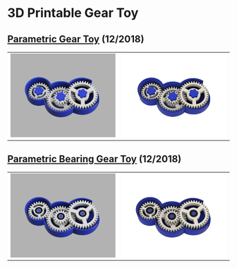 # 3D Printable Gear Toy

## [Parametric Gear Toy](parametric-gear-toy/) (12/2018)

<table>
<tr>
<td><a href="parametric-gear-toy/"><img src="parametric-gear-toy/images/rendering1.thumb.png" alt="Rendering 1"/></a></td>
<td><a href="parametric-gear-toy/"><img src="parametric-gear-toy/images/rendering2.thumb.png" alt="Rendering 2"/></a></td>
</tr>
</table>

## [Parametric Bearing Gear Toy](parametric-bearing-gear-toy/) (12/2018)

<table>
<tr>
<td><a href="parametric-bearing-gear-toy/"><img src="parametric-bearing-gear-toy/images/rendering1.thumb.png" alt="Rendering 1"/></a></td>
<td><a href="parametric-bearing-gear-toy/"><img src="parametric-bearing-gear-toy/images/rendering2.thumb.png" alt="Rendering 2"/></a></td>
</tr>
</table>
